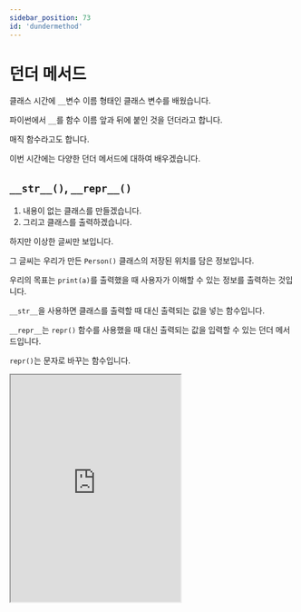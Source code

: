 ```yaml
---
sidebar_position: 73
id: 'dundermethod'
---
```


# 던더 메서드

클래스 시간에 `__`변수 이름 형태인 클래스 변수를 배웠습니다.

파이썬에서 `__`를 함수 이름 앞과 뒤에 붙인 것을 던더라고 합니다.

매직 함수라고도 합니다.

이번 시간에는 다양한 던더 메서드에 대하여 배우겠습니다.

## `__str__()`, `__repr__()`

1. 내용이 없는 클래스를 만들겠습니다.
2. 그리고 클래스를 출력하겠습니다.

하지만 이상한 글씨만 보입니다.

그 글씨는 우리가 만든 `Person()` 클래스의 저장된 위치를 담은 정보입니다.

우리의 목표는 `print(a)`를 출력했을 때 사용자가 이해할 수 있는 정보를 출력하는 것입니다.

`__str__`을 사용하면 클래스를 출력할 때 대신 출력되는 값을 넣는 함수입니다.

`__repr__`는 `repr()` 함수를 사용했을 때 대신 출력되는 값을 입력할 수 있는 던더 메서드입니다.

`repr()`는 문자로 바꾸는 함수입니다.

<iframe title="Python Playground" src="https://trinket.io/embed/python3/f4dfd29f8c" height="400" />

## `__del__()`

클래스를 삭제하려면 `del` 키워드를 사용할 수 있습니다.

파이썬에서 클래스가 삭제되면 실행할 코드를 `__del__()` 함수 안에 담을 수 있습니다.

<iframe title="Python Playground" src="https://trinket.io/embed/python3/3c64d6b06e" height="400" />

## `__new__()`

new는 새롭다는 뜻으로 파이썬에서는 클래스가 만들어졌을 때 실행이 되는 코드를 담은 던더 메서드입니다.

하지만 꼭 new 던더 메서드에 매개변수로 `self`를 입력해야 합니다.

`"I am created by you!"`가 출력이 됩니다.

<iframe title="Python Playground" src="https://trinket.io/embed/python3/5505e2e889" height="400" />

## `__call__()`

`__call__()`을 사용하면 클래스가 함수처럼 실행이 되면 어떤 코드를 런할 수 있는 던더 메서드입니다.

<iframe title="Python Playground" src="https://trinket.io/embed/python3/f57619f30e" height="500" />

## `__len__()`

`len` 던더 메서드가 `len()` 함수를 클래스에 실행 했을 때 대신 실행할 코드를 넣는 곳입니다.

<iframe title="Python Playground" src="https://trinket.io/embed/python3/686326e052" height="400" />

## `_` & `__` 차이 (클래스 변수)

간단한 클래스를 만들겠습니다.

하지만 두 세 번째 매개변수에는 `_` & `__`를 앞에 넣어보겠습니다.

먼저, `__`이 앞에 붙으면 `dir()` 메서드를 사용했을 때 보이지 않는 값입니다.

이를테면, 프로그래머가 보면 안 되는 변수들은 다 앞에 `__`를 붙여서 숨길 수 있습니다.

하지만 `_Person__test3` 변수는 볼 수 있습니다.

이는 파이썬이 이름을 조작하여 보여주는 가짜 변수입니다.

또한, `Person.__test3`로 `__test3` 변수의 값을 가지고 오지 못하지만 `Person._Person__test3`를 사용하면 변수를 사용하는 것이 가능합니다.

그리고 `_`는 변수를 숨기지만 이름을 바꾸지는 않을 변수입니다.

<iframe title="Python Playground" src="https://trinket.io/embed/python3/3b038ad255" height="400" />

## 숫자 던더 메서드

```py
__neg__()
__pos__()
__abs__()
__invert__() #- 또는 + 또는 ~
__complex__()
__int__()
__float__()
__index__()
__round__()
__trunc__()
__floor__()
__ceil__()
```

위의 던더 메서드는 함수가 클래스에 실행이 될 때 따로 나만의 코드를 실행할 수 있게 해주는 던더 메서드입니다.

## 연산자 던더 메서드

```py
__radd__(self, a) # +
__rsub__(self, a) # -
__rmul__(self, a) # *
__rtruediv__(self, a) # /
__rfloordiv__(self, a) # //
__rmod__(self, a) # %
__rpow__(self, a) # pow()
__iadd__(self, a) # +=
__isub__(self, a) # -=
__imul__(self, a) # *=
__itruediv__(self, a) # /=
__ifloordiv__(self, a) # //=
__imod__(self, a) # %=
__ipow__(self, other) # **=
__lt__(self, other) # <__ge__(self, other) # >
```

첫 번째는 `self`이고 두 번째는 클래스 `+` 연산자 `+` `x` 형태에서 `x`입니다.

## 더 다양한 던더 메서드

```py
__contains__(self, ITEM)
__reversed__(self)
__iter__(self)
__missing__(self, key) # __getitem__()에서 키가 없다
__delitem__(self, key) # del dict[key]가 실행되면
__dir__(self, key)
__delattr__(self, name)
__setattr__(self, name, value)
__getattribute__(self, name)
__bool__(self)
```

## `__doc__`

함수를 만들 때, 파이썬에서는 맨 위에 한 줄 이상 주석을 달아 그것의 기능, 매개변수 등을 설명할 수 있습니다.

그 설명을 `__doc__`를 사용하여 출력할 수 있습니다.

<iframe title="Python Playground" src="https://trinket.io/embed/python3/2dc115b16f" height="400" />
